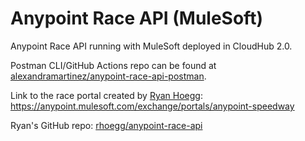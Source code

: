 # Anypoint Race API (MuleSoft)

Anypoint Race API running with MuleSoft deployed in CloudHub 2.0. 

Postman CLI/GitHub Actions repo can be found at [alexandramartinez/anypoint-race-api-postman](https://github.com/alexandramartinez/anypoint-race-api-postman).

Link to the race portal created by [Ryan Hoegg](https://www.linkedin.com/in/ryanhoegg/): https://anypoint.mulesoft.com/exchange/portals/anypoint-speedway

Ryan's GitHub repo: [rhoegg/anypoint-race-api](https://github.com/rhoegg/anypoint-race-api)
